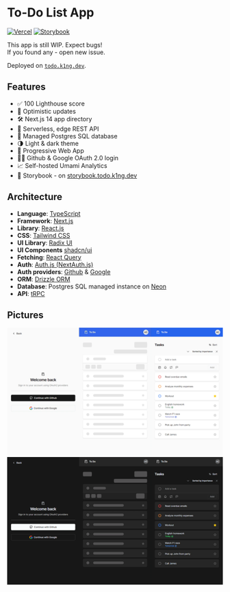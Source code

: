 # To-Do List App

[![Vercel](https://therealsujitk-vercel-badge.vercel.app/?app=todo-list)](https://todo.k1ng.dev)
[![Storybook](https://api.netlify.com/api/v1/badges/56f0a50f-291d-4b20-a038-45890ebafbf6/deploy-status)](https://storybook.todo.k1ng.dev)

This app is still WIP. Expect bugs!  
If you found any - open new issue.

Deployed on [`todo.k1ng.dev`](https://todo.k1ng.dev).

## Features

- ✅ 100 Lighthouse score
- 💨 Optimistic updates
- 🛠️ Next.js 14 app directory
- 🔑 Serverless, edge REST API
- 📄 Managed Postgres SQL database
- 🌗 Light & dark theme
- 📱 Progressive Web App
- 🙍‍♂️ Github & Google OAuth 2.0 login
- 📈 Self-hosted Umami Analytics
- 📕 Storybook - on [storybook.todo.k1ng.dev](https://storybook.todo.k1ng.dev)

## Architecture

- **Language**: [TypeScript](https://www.typescriptlang.org)
- **Framework**: [Next.js](https://nextjs.org)
- **Library**: [React.js](https://reactjs.org)
- **CSS**: [Tailwind CSS](https://tailwindcss.com)
- **UI Library**: [Radix UI](https://www.radix-ui.com)
- **UI Components** [shadcn/ui](https://ui.shadcn.com)
- **Fetching**: [React Query](https://tanstack.com/query/latest)
- **Auth**: [Auth.js (NextAuth.js)](https://next-auth.js.org)
- **Auth providers**: [Github](https://docs.github.com/en/apps/oauth-apps/building-oauth-apps/authorizing-oauth-apps) & [Google](https://developers.google.com/identity/protocols/oauth2)
- **ORM**: [Drizzle ORM](https://orm.drizzle.team)
- **Database**: Postgres SQL managed instance on [Neon](https://neon.tech)
- **API**: [tRPC](https://trpc.io)

## Pictures

![App flow](./docs/app-light.webp#gh-light-mode-only)
![App flow](./docs/app-dark.webp#gh-dark-mode-only)
